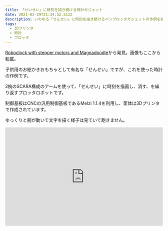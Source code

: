 ```yaml
---
title: 「せいせい」に時刻を描き続ける時計ガジェット
date: 2021-03-29T21:34:52.512Z
description: いわゆる「せんせい」に時刻を描き続けるペンプロッタガジェットの作例を紹介します。
tags:
  - 3Dプリンタ
  - 時計
  - プロッタ
---
```

[Roboclock with stepper motors and Magnadoodle](http://diglo.altervista.org/blog/?p=1088&doing_wp_cron=1617053725.1238369941711425781250)から発見。画像もここから転載。

子供用のお絵かきおもちゃとして有名な「せんせい」ですが、これを使った時計の作例です。

2椀のSCARA構成のアームを使って、「せんせい」に時刻を描画し、消す、を繰り返すプロッタロボットです。

制御基板はCNCの汎用制御基板であるMelzi 1.1.4を利用し、筐体は3Dプリンタで作成されています。

ゆっくりと腕が動いて文字を描く様子は見ていて飽きません。

<iframe width="100%" height="315" src="https://www.youtube.com/embed/PNlrDFbf85Q" title="YouTube video player" frameborder="0" allow="accelerometer; autoplay; clipboard-write; encrypted-media; gyroscope; picture-in-picture" allowfullscreen></iframe>
